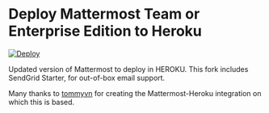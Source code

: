 # Deploy Mattermost Team or Enterprise Edition to Heroku

[![Deploy](https://www.herokucdn.com/deploy/button.svg)](https://heroku.com/deploy)

Updated version of Mattermost to deploy in HEROKU.
This fork includes SendGrid Starter, for out-of-box email support.

Many thanks to [tommyvn](https://github.com/tommyvn) for creating the Mattermost-Heroku integration on which this is based. 
